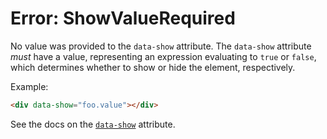 # Error: ShowValueRequired

No value was provided to the `data-show` attribute. The `data-show` attribute _must_ have a value, representing an expression evaluating to `true` or `false`, which determines whether to show or hide the element, respectively.

Example:

```html
<div data-show="foo.value"></div>
```

See the docs on the [`data-show`](https://data-star.dev/reference/plugins_browser#show) attribute.